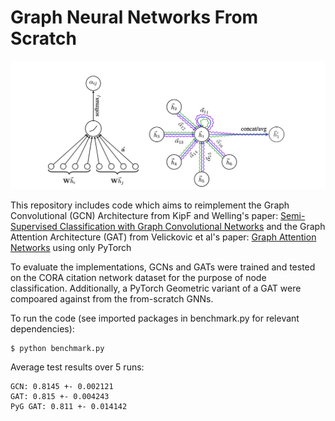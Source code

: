 # Graph Neural Networks From Scratch

![teaser](Velickovic_et_al.jpg)

This repository includes code which aims to reimplement the Graph Convolutional (GCN) Architecture from KipF and Welling's paper: [Semi-Supervised Classification with Graph Convolutional Networks](https://www.google.com/url?sa=t&rct=j&q=&esrc=s&source=web&cd=&cad=rja&uact=8&ved=2ahUKEwjH3ICgqsqEAxVE7skDHSe1B0cQFnoECAYQAQ&url=https%3A%2F%2Farxiv.org%2Fabs%2F1609.02907&usg=AOvVaw1HSQRqpg9PIWjueBnAIuC8&opi=89978449) and the Graph Attention Architecture (GAT) from Velickovic et al's paper: [Graph Attention Networks](https://www.google.com/url?sa=t&rct=j&q=&esrc=s&source=web&cd=&cad=rja&uact=8&ved=2ahUKEwj7gZ_PqsqEAxVL7skDHYJgCE4QFnoECBEQAQ&url=https%3A%2F%2Farxiv.org%2Fabs%2F1710.10903&usg=AOvVaw3V0c3RJ86MZ70WLK2qpipV&opi=89978449) using only PyTorch 

To evaluate the implementations, GCNs and GATs were trained and tested on the CORA citation network dataset for the purpose of node classification. Additionally, a PyTorch Geometric variant of a GAT were compoared against from the from-scratch GNNs.

To run the code (see imported packages in benchmark.py for relevant dependencies):

```
$ python benchmark.py 
```
Average test results over 5 runs:

```
GCN: 0.8145 +- 0.002121
GAT: 0.815 +- 0.004243
PyG GAT: 0.811 +- 0.014142
```